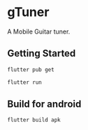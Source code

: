 # gTuner

A Mobile Guitar tuner.

## Getting Started

```bash
flutter pub get
```

```bash
flutter run
```

## Build for android

```bash
flutter build apk
```
